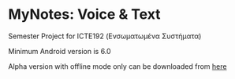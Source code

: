 # MyNotes: Voice & Text

Semester Project for ICTE192 (Ενσωματωμένα Συστήματα)

Minimum Android version is 6.0


Alpha version with offline mode only can be downloaded from <a href="https://github.com/kiriaziskokkinos/MyNotesVoiceText/releases/download/v1.0.0-alpha/app-debug.apk">here</a>
